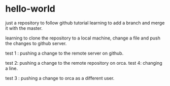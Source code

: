 # hello-world
just a repository to follow github tutorial
learning to add a branch and merge it with the master.

learning to clone the repository to a local machine, change a file and push the changes to github server.

test 1 : pushing a change to the remote server on github.

test 2: pushing a change to the remote repository on orca. test 4: changing a line.

test 3 : pushing a change to orca as a different user. 
